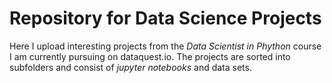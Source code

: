# Repository for Data Science Projects

Here I upload interesting projects from the *Data Scientist in Phython* course I am currently pursuing on dataquest.io.
The projects are sorted into subfolders and consist of *jupyter notebooks* and data sets.
